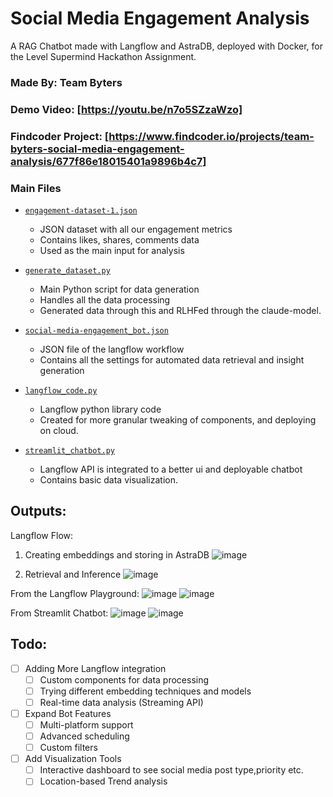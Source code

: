 # Social Media Engagement Analysis

A RAG Chatbot made with Langflow and AstraDB, deployed with Docker, for the Level Supermind Hackathon Assignment.

### Made By: Team Byters
### Demo Video: [https://youtu.be/n7o5SZzaWzo]
### Findcoder Project: [https://www.findcoder.io/projects/team-byters-social-media-engagement-analysis/677f86e18015401a9896b4c7]

### Main Files
* [`engagement-dataset-1.json`](./engagement-dataset-1.json)
  * JSON dataset with all our engagement metrics
  * Contains likes, shares, comments data
  * Used as the main input for analysis

* [`generate_dataset.py`](./generate_dataset.py)
  * Main Python script for data generation
  * Handles all the data processing
  * Generated data through this and RLHFed through the claude-model.

* [`social-media-engagement_bot.json`](./social-media-engagement_bot.json)
  * JSON file of the langflow workflow
  * Contains all the settings for automated data retrieval and insight generation

* [`langflow_code.py`](./langflow_code.py)
  * Langflow python library code
  * Created for more granular tweaking of components, and deploying on cloud.

* [`streamlit_chatbot.py`](./streamlit_chatbot.py)
  * Langflow API is integrated to a better ui and deployable chatbot
  * Contains basic data visualization.

## Outputs:
Langflow Flow:
1. Creating embeddings and storing in AstraDB
![image](https://github.com/user-attachments/assets/9589b41d-9124-4eb4-b9f5-d6c294a1be99)

2. Retrieval and Inference
![image](https://github.com/user-attachments/assets/9ac6ee4c-9312-44df-bb4c-08fe548c8442)

From the Langflow Playground:
![image](https://github.com/user-attachments/assets/fd20df4c-7705-4d6d-bf77-e04167376310)
![image](https://github.com/user-attachments/assets/e010686a-dc10-4acf-8244-3196a426ab47)

From Streamlit Chatbot:
![image](https://github.com/user-attachments/assets/7a519993-6dc4-4652-8cd4-da66ad870ff6)
![image](https://github.com/user-attachments/assets/05023133-d108-4c60-a6eb-c55ada6fcfe7)



## Todo:
- [ ] Adding More Langflow integration
  - [ ] Custom components for data processing
  - [ ] Trying different embedding techniques and models
  - [ ] Real-time data analysis (Streaming API)

- [ ] Expand Bot Features
  - [ ] Multi-platform support
  - [ ] Advanced scheduling
  - [ ] Custom filters

- [ ] Add Visualization Tools
  - [ ] Interactive dashboard to see social media post type,priority etc.
  - [ ] Location-based Trend analysis
